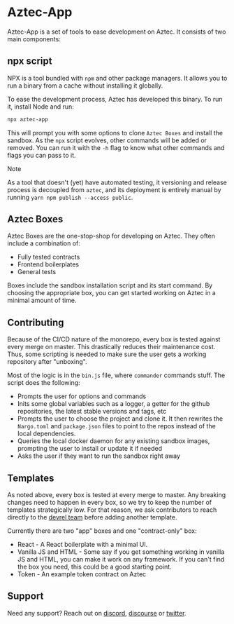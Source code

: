 # Aztec-App

Aztec-App is a set of tools to ease development on Aztec. It consists of two main components:

## npx script

NPX is a tool bundled with `npm` and other package managers. It allows you to run a binary from a cache without installing it globally.

To ease the development process, Aztec has developed this binary. To run it, install Node and run:

```bash
npx aztec-app
```

This will prompt you with some options to clone `Aztec Boxes` and install the sandbox. As the `npx` script evolves, other commands will be added or removed. You can run it with the `-h` flag to know what other commands and flags you can pass to it.

> [!NOTE]  
> As a tool that doesn't (yet) have automated testing, it versioning and release process is decoupled from `aztec`, and its deployment is entirely manual by running `yarn npm publish --access public`.

## Aztec Boxes

Aztec Boxes are the one-stop-shop for developing on Aztec. They often include a combination of:

- Fully tested contracts
- Frontend boilerplates
- General tests

Boxes include the sandbox installation script and its start command. By choosing the appropriate box, you can get started working on Aztec in a minimal amount of time.

## Contributing

Because of the CI/CD nature of the monorepo, every box is tested against every merge on master. This drastically reduces their maintenance cost. Thus, some scripting is needed to make sure the user gets a working repository after "unboxing".

Most of the logic is in the `bin.js` file, where `commander` commands stuff. The script does the following:

- Prompts the user for options and commands
- Inits some global variables such as a logger, a getter for the github repositories, the latest stable versions and tags, etc
- Prompts the user to choose the project and clone it. It then rewrites the `Nargo.toml` and `package.json` files to point to the repos instead of the local dependencies.
- Queries the local docker daemon for any existing sandbox images, prompting the user to install or update it if needed
- Asks the user if they want to run the sandbox right away


## Templates

As noted above, every box is tested at every merge to master. Any breaking changes need to happen in every box, so we try to keep the number of templates strategically low. For that reason, we ask contributors to reach directly to the [devrel team](https://github.com/orgs/AztecProtocol/teams/devrel) before adding another template.

Currently there are two "app" boxes and one "contract-only" box:

- React - A React boilerplate with a minimal UI.
- Vanilla JS and HTML - Some say if you get something working in vanilla JS and HTML, you can make it work on any framework. If you can't find the box you need, this could be a good starting point.
- Token - An example token contract on Aztec

## Support

Need any support? Reach out on [discord](https://discord.gg/DgWG2DBMyB), [discourse](https://discourse.aztec.network/) or [twitter](https://twitter.com/aztecnetwork).
